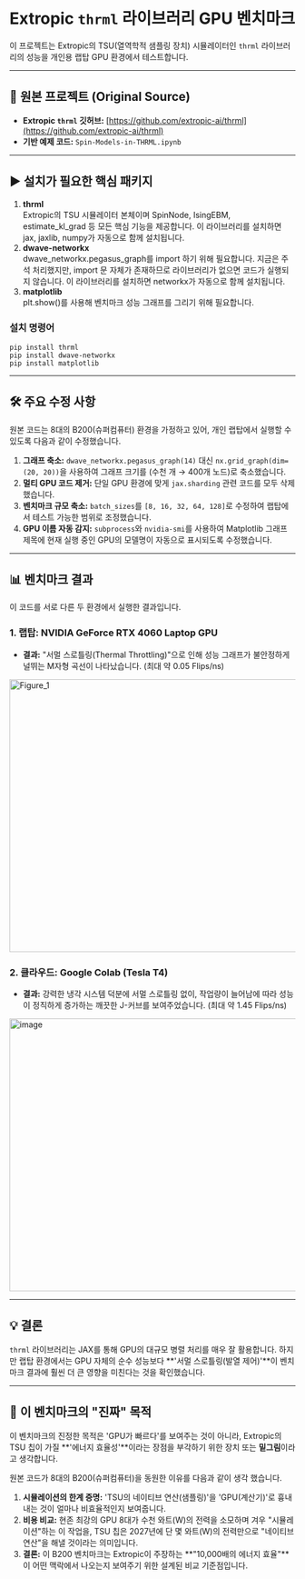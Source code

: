 # Extropic `thrml` 라이브러리 GPU 벤치마크

이 프로젝트는 Extropic의 TSU(열역학적 샘플링 장치) 시뮬레이터인 `thrml` 라이브러리의 성능을 개인용 랩탑 GPU 환경에서 테스트합니다.

---

## 🚀 원본 프로젝트 (Original Source)

* **Extropic `thrml` 깃허브:** [https://github.com/extropic-ai/thrml](https://github.com/extropic-ai/thrml)
* **기반 예제 코드:** `Spin-Models-in-THRML.ipynb`

---

## ▶️ 설치가 필요한 핵심 패키지
1. **thrml**
  </br>Extropic의 TSU 시뮬레이터 본체이며 SpinNode, IsingEBM, estimate_kl_grad 등 모든 핵심 기능을 제공합니다.
  이 라이브러리를 설치하면 jax, jaxlib, numpy가 자동으로 함께 설치됩니다.
2. **dwave-networkx**
  </br>dwave_networkx.pegasus_graph를 import 하기 위해 필요합니다. 지금은 주석 처리했지만, import 문 자체가 존재하므로 라이브러리가 없으면 코드가 실행되지 않습니다. 이 라이브러리를 설치하면 networkx가 자동으로 함께 설치됩니다.
3. **matplotlib**
  </br>plt.show()를 사용해 벤치마크 성능 그래프를 그리기 위해 필요합니다.

### 설치 명령어
`pip install thrml`</br>
`pip install dwave-networkx`</br>
`pip install matplotlib`

---

## 🛠️ 주요 수정 사항

원본 코드는 8대의 B200(슈퍼컴퓨터) 환경을 가정하고 있어, 개인 랩탑에서 실행할 수 있도록 다음과 같이 수정했습니다.

1.  **그래프 축소:** `dwave_networkx.pegasus_graph(14)` 대신 `nx.grid_graph(dim=(20, 20))`을 사용하여 그래프 크기를 (수천 개 $\rightarrow$ 400개 노드)로 축소했습니다.
2.  **멀티 GPU 코드 제거:** 단일 GPU 환경에 맞게 `jax.sharding` 관련 코드를 모두 삭제했습니다.
3.  **벤치마크 규모 축소:** `batch_sizes`를 `[8, 16, 32, 64, 128]`로 수정하여 랩탑에서 테스트 가능한 범위로 조정했습니다.
4.  **GPU 이름 자동 감지:** `subprocess`와 `nvidia-smi`를 사용하여 Matplotlib 그래프 제목에 현재 실행 중인 GPU의 모델명이 자동으로 표시되도록 수정했습니다.

---

## 📊 벤치마크 결과

이 코드를 서로 다른 두 환경에서 실행한 결과입니다.

### 1. 랩탑: NVIDIA GeForce RTX 4060 Laptop GPU

* **결과:** "서멀 스로틀링(Thermal Throttling)"으로 인해 성능 그래프가 불안정하게 널뛰는 M자형 곡선이 나타났습니다. (최대 약 0.05 Flips/ns)
<img width="640" height="480" alt="Figure_1" src="https://github.com/user-attachments/assets/ad86063f-cff4-4471-8940-68bef3a638f4" />

### 2. 클라우드: Google Colab (Tesla T4)

* **결과:** 강력한 냉각 시스템 덕분에 서멀 스로틀링 없이, 작업량이 늘어남에 따라 성능이 정직하게 증가하는 깨끗한 J-커브를 보여주었습니다. (최대 약 1.45 Flips/ns)
<img width="640" height="480" alt="image" src="https://github.com/user-attachments/assets/41d439a0-e8c8-45a8-aad1-54a2bd0532a7" />

---

## 💡 결론

`thrml` 라이브러리는 JAX를 통해 GPU의 대규모 병렬 처리를 매우 잘 활용합니다. 하지만 랩탑 환경에서는 GPU 자체의 순수 성능보다 **'서멀 스로틀링(발열 제어)'**이 벤치마크 결과에 훨씬 더 큰 영향을 미친다는 것을 확인했습니다.

---

## 🧐 이 벤치마크의 "진짜" 목적

이 벤치마크의 진정한 목적은 'GPU가 빠르다'를 보여주는 것이 아니라, Extropic의 TSU 칩이 가질 **'에너지 효율성'**이라는 장점을 부각하기 위한 장치 또는 **밑그림**이라고 생각합니다.

원본 코드가 8대의 B200(슈퍼컴퓨터)을 동원한 이유를 다음과 같이 생각 했습니다.

1. **시뮬레이션의 한계 증명:** 'TSU의 네이티브 연산(샘플링)'을 'GPU(계산기)'로 흉내 내는 것이 얼마나 비효율적인지 보여줍니다.
2. **비용 비교:** 현존 최강의 GPU 8대가 수천 와트(W)의 전력을 소모하며 겨우 "시뮬레이션"하는 이 작업을, TSU 칩은 2027년에 단 몇 와트(W)의 전력만으로 "네이티브 연산"을 해낼 것이라는 의미입니다.
3. **결론:** 이 B200 벤치마크는 Extropic이 주장하는 **"10,000배의 에너지 효율"**이 어떤 맥락에서 나오는지 보여주기 위한 설계된 비교 기준점입니다.
